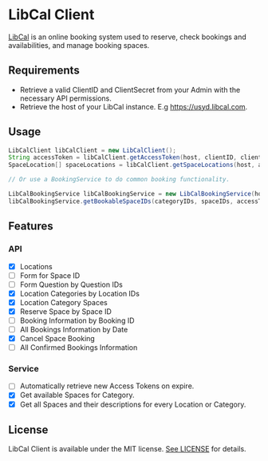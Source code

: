 # LibCal Client

[LibCal](https://ask.springshare.com/libcal) is an online booking system used to reserve, check bookings and availabilities, and manage booking spaces.

## Requirements

- Retrieve a valid ClientID and ClientSecret from your Admin with the necessary API permissions.
- Retrieve the host of your LibCal instance. E.g https://usyd.libcal.com.

## Usage

```java
LibCalClient libCalClient = new LibCalClient();
String accessToken = libCalClient.getAccessToken(host, clientID, clientSecret).getAccessToken();
SpaceLocation[] spaceLocations = libCalClient.getSpaceLocations(host, accessToken);

// Or use a BookingService to do common booking functionality.

LibCalBookingService libCalBookingService = new LibCalBookingService(host, libCalClient, clientID, clientSecret);
libCalBookingService.getBookableSpaceIDs(categoryIDs, spaceIDs, accessToken, dateStart, dateEnd);
```

## Features

### API

- [X] Locations
- [ ] Form for Space ID
- [ ] Form Question by Question IDs
- [X] Location Categories by Location IDs
- [X] Location Category Spaces
- [X] Reserve Space by Space ID
- [ ] Booking Information by Booking ID
- [ ] All Bookings Information by Date
- [X] Cancel Space Booking
- [ ] All Confirmed Bookings Information 

### Service

- [ ] Automatically retrieve new Access Tokens on expire.
- [X] Get available Spaces for Category.
- [X] Get all Spaces and their descriptions for every Location or Category.

## License

LibCal Client is available under the MIT license. [See LICENSE](https://github.com/philip-bui/libcal-client/blob/master/LICENSE) for details.
